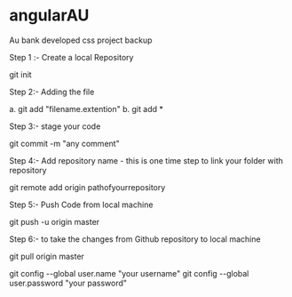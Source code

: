 # angularAU
Au bank developed css project backup


Step 1 :- Create a local Repository

git init 

Step 2:- Adding the file

a. git add "filename.extention"
b. git add *

Step 3:- stage your code

git commit -m "any comment"

Step 4:- Add repository name - this is one time step to link your folder with repository

git remote add origin pathofyourrepository

Step 5:- Push Code from local machine
 
git push -u origin master

Step 6:- to take the changes from Github repository to local machine

git pull origin master



 git config --global user.name "your username"
  git config --global user.password "your password"
